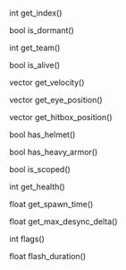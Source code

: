 int get_index()

bool is_dormant()

int get_team()

bool is_alive()

vector get_velocity()

vector get_eye_position()

vector get_hitbox_position()

bool has_helmet()

bool has_heavy_armor()

bool is_scoped()

int get_health()

float get_spawn_time()

float get_max_desync_delta()

int flags()

float flash_duration()
